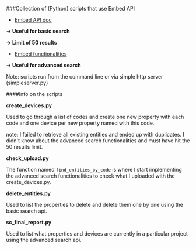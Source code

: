 ###Collection of (Python) scripts that use Embed API

* [Embed API doc](https://github.com/MastodonC/kixi.hecuba/blob/552e2fcfcb7aba46376ff743619334b410b26f5a/doc/api.md)

**-> Useful for basic search**

**-> Limit of 50 results**


* [Embed functionalities](https://github.com/MastodonC/kixi.hecuba/blob/master/doc/help/embed.md)

**-> Useful for advanced search**




Note: scripts run from the command line or via simple http server (simpleserver.py)



####Info on the scripts

**create_devices.py**

Used to go through a list of codes and create one new property with each code and one device per new property named with this code.

note: I failed to retrieve all existing entities and ended up with duplicates. I didn't know about the advanced search functionalities and must have hit the 50 results limit.

**check_upload.py**

The function named `find_entities_by_code` is where I start implementing the advanced search functionalities to check what I uploaded with the create_devices.py.

**delete_entities.py**

Used to list the properties to delete and delete them one by one using the basic search api.

**sc_final_report.py**

Used to list what properties and devices are currently in a particular project using the advanced search api.
